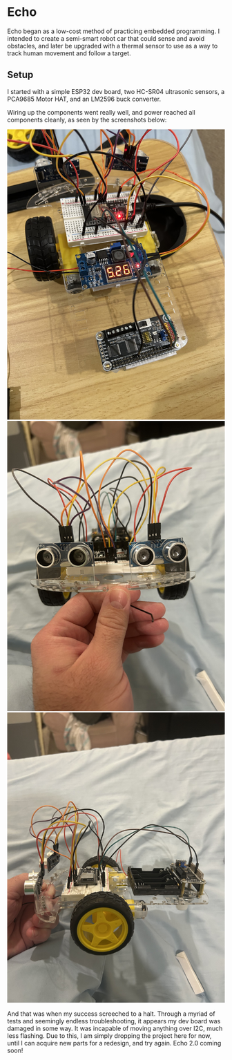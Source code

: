 # Echo

Echo began as a low-cost method of practicing embedded programming. I intended to create a semi-smart robot car that could sense and avoid obstacles, and later be upgraded with a thermal sensor to use as a way to track human movement and follow a target.

## Setup
I started with a simple ESP32 dev board, two HC-SR04 ultrasonic sensors, a PCA9685 Motor HAT, and an LM2596 buck converter.

Wiring up the components went really well, and power reached all components cleanly, as seen by the screenshots below:

![Echo](images/1.jpeg)
![Echo](images/2.jpeg)
![Echo](images/3.jpeg)


And that was when my success screeched to a halt. Through a myriad of tests and seemingly endless troubleshooting, it appears my dev board was damaged in some way. It was incapable of moving anything over I2C, much less flashing. Due to this, I am simply dropping the project here for now, until I can acquire new parts for a redesign, and try again. Echo 2.0 coming soon!